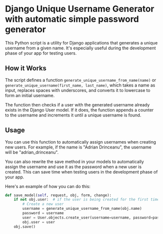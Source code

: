 # Django Unique Username Generator with automatic simple password generator

This Python script is a utility for Django applications that generates a unique username from a given name. It's especially useful during the development phase of your app for testing users.

## How it Works

The script defines a function `generate_unique_username_from_name(name)` or `generate_unique_username(first_name, last_name)`, which takes a name as input, replaces spaces with underscores, and converts it to lowercase to form an initial username.

The function then checks if a user with the generated username already exists in the Django User model. If it does, the function appends a counter to the username and increments it until a unique username is found.

## Usage

You can use this function to automatically assign usernames when creating new users. For example, if the name is "Adrian Drinceanu", the username will be "adrian_drinceanu".

You can also rewrite the save method in your models to automatically assign the username and use it as the password when a new user is created. This can save time when testing users in the development phase of your app.

Here's an example of how you can do this:

```python
def save_model(self, request, obj, form, change):
    if not obj.user:  # if the user is being created for the first time
        # Create a new user
        username = generate_unique_username_from_name(obj.name)  
        password = username
        user = User.objects.create_user(username=username, password=password)
        obj.user = user
    obj.save()
